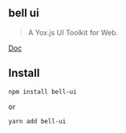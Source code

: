 ## bell ui

> A Yox.js UI Toolkit for Web.

[Doc](https://divawth.github.io/bell-ui)

## Install

```
npm install bell-ui
```

or

```
yarn add bell-ui
```
